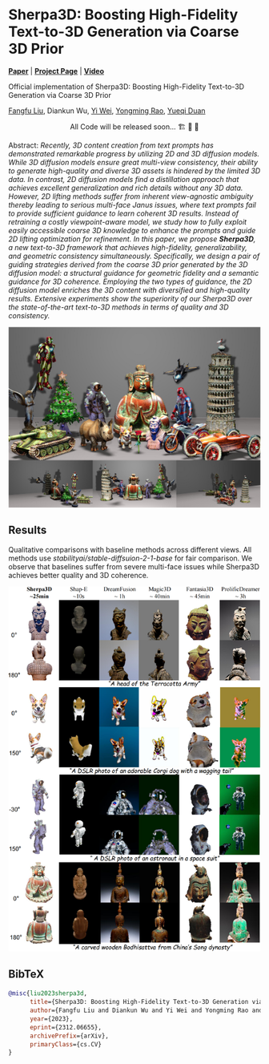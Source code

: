 # Sherpa3D: Boosting High-Fidelity Text-to-3D Generation via Coarse 3D Prior

[**Paper**](https://arxiv.org/abs/2312.06655) | [**Project Page**](https://liuff19.github.io/Sherpa3D/) | [**Video**](https://liuff19.github.io/Sherpa3D/)

Official implementation of Sherpa3D: Boosting High-Fidelity Text-to-3D Generation via Coarse 3D Prior

[Fangfu Liu](https://mrtornado24.github.io/), Diankun Wu, [Yi Wei](https://weiyithu.github.io/), [Yongming Rao](https://raoyongming.github.io/), [Yueqi Duan](https://duanyueqi.github.io/)


<p align="center"> All Code will be released soon... 🏗️ 🚧 🔨</p>

Abstract: *Recently, 3D content creation from text prompts has demonstrated remarkable progress by utilizing 2D and 3D diffusion models. While 3D diffusion models ensure great multi-view consistency, their ability to generate high-quality and diverse 3D assets is hindered by the limited 3D data. In contrast, 2D diffusion models find a distillation approach that achieves excellent generalization and rich details without any 3D data. However, 2D lifting methods suffer from inherent view-agnostic ambiguity thereby leading to serious multi-face Janus issues, where text prompts fail to provide sufficient guidance to learn coherent 3D results. Instead of retraining a costly viewpoint-aware model, we study how to fully exploit easily accessible coarse 3D knowledge to enhance the prompts and guide 2D lifting optimization for refinement. In this paper, we propose **Sherpa3D**, a new text-to-3D framework that achieves high-fidelity, generalizability, and geometric consistency simultaneously. Specifically, we design a pair of guiding strategies derived from the coarse 3D prior generated by the 3D diffusion model: a structural guidance for geometric fidelity and a semantic guidance for 3D coherence. Employing the two types of guidance, the 2D diffusion model enriches the 3D content with diversified and high-quality results. Extensive experiments show the superiority of our Sherpa3D over the state-of-the-art text-to-3D methods in terms of quality and 3D consistency.*

<p align="center">
    <img src="assets/teaser.png">
</p>


## Results

Qualitative comparisons with baseline methods across different views. All methods use *stabilityai/stable-diffsuion-2-1-base* for
fair comparison. We observe that baselines suffer from severe multi-face issues while Sherpa3D achieves better quality and 3D coherence.
<p align="center">
    <img src="assets/visualization_comparison.png">
</p>






## BibTeX

```bibtex
@misc{liu2023sherpa3d,
      title={Sherpa3D: Boosting High-Fidelity Text-to-3D Generation via Coarse 3D Prior}, 
      author={Fangfu Liu and Diankun Wu and Yi Wei and Yongming Rao and Yueqi Duan},
      year={2023},
      eprint={2312.06655},
      archivePrefix={arXiv},
      primaryClass={cs.CV}
}
```
